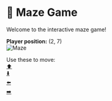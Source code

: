 # 🧩 Maze Game  
Welcome to the interactive maze game!

**Player position:** (2, 7)  
![Maze](https://recognize-instructor-criteria-other.trycloudflare.com/images/pos_2_7.png?t=1760505036510)

Use these to move:  
[⬆️](https://recognize-instructor-criteria-other.trycloudflare.com/move/2_7_w)  
[⬇️](https://recognize-instructor-criteria-other.trycloudflare.com/move/2_7_s)  
[⬅️](https://recognize-instructor-criteria-other.trycloudflare.com/move/2_7_a)  
[➡️](https://recognize-instructor-criteria-other.trycloudflare.com/move/2_7_d)
